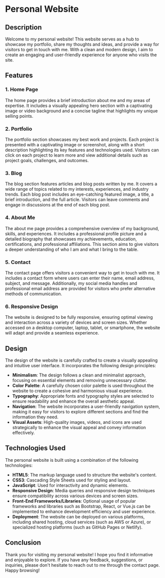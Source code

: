 # Personal Website

## Description
Welcome to my personal website! This website serves as a hub to showcase my portfolio, share my thoughts and ideas, and provide a way for visitors to get in touch with me. With a clean and modern design, I aim to create an engaging and user-friendly experience for anyone who visits the site.

## Features

### 1. Home Page
The home page provides a brief introduction about me and my areas of expertise. It includes a visually appealing hero section with a captivating image or video background and a concise tagline that highlights my unique selling points.

### 2. Portfolio
The portfolio section showcases my best work and projects. Each project is presented with a captivating image or screenshot, along with a short description highlighting its key features and technologies used. Visitors can click on each project to learn more and view additional details such as project goals, challenges, and outcomes.

### 3. Blog
The blog section features articles and blog posts written by me. It covers a wide range of topics related to my interests, experiences, and industry trends. Each blog post includes an eye-catching featured image, a title, a brief introduction, and the full article. Visitors can leave comments and engage in discussions at the end of each blog post.

### 4. About Me
The about me page provides a comprehensive overview of my background, skills, and experiences. It includes a professional profile picture and a detailed biography that showcases my achievements, education, certifications, and professional affiliations. This section aims to give visitors a deeper understanding of who I am and what I bring to the table.

### 5. Contact
The contact page offers visitors a convenient way to get in touch with me. It includes a contact form where users can enter their name, email address, subject, and message. Additionally, my social media handles and professional email address are provided for visitors who prefer alternative methods of communication.

### 6. Responsive Design
The website is designed to be fully responsive, ensuring optimal viewing and interaction across a variety of devices and screen sizes. Whether accessed on a desktop computer, laptop, tablet, or smartphone, the website will adapt and provide a seamless experience.

## Design

The design of the website is carefully crafted to create a visually appealing and intuitive user interface. It incorporates the following design principles:

- **Minimalism**: The design follows a clean and minimalist approach, focusing on essential elements and removing unnecessary clutter.
- **Color Palette**: A carefully chosen color palette is used throughout the website to create a cohesive and harmonious visual experience.
- **Typography**: Appropriate fonts and typography styles are selected to ensure readability and enhance the overall aesthetic appeal.
- **Navigation**: The website incorporates a user-friendly navigation system, making it easy for visitors to explore different sections and find the information they need.
- **Visual Assets**: High-quality images, videos, and icons are used strategically to enhance the visual appeal and convey information effectively.

## Technologies Used

The personal website is built using a combination of the following technologies:

- **HTML5**: The markup language used to structure the website's content.
- **CSS3**: Cascading Style Sheets used for styling and layout.
- **JavaScript**: Used for interactivity and dynamic elements.
- **Responsive Design**: Media queries and responsive design techniques ensure compatibility across various devices and screen sizes.
- **Front-End Frameworks/Libraries**: Optional usage of popular frameworks and libraries such as Bootstrap, React, or Vue.js can be implemented to enhance development efficiency and user experience.
- **Deployment**: The website can be deployed on various platforms, including shared hosting, cloud services (such as AWS or Azure), or specialized hosting platforms (such as GitHub Pages or Netlify).

## Conclusion

Thank you for visiting my personal website! I hope you find it informative and enjoyable to explore. If you have any feedback, suggestions, or inquiries, please don't hesitate to reach out to me through the contact page. Happy browsing!
